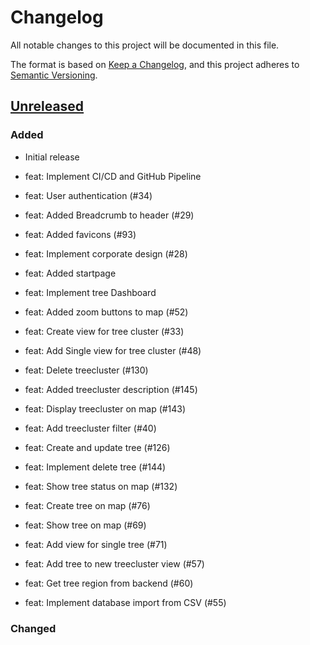 # Changelog

All notable changes to this project will be documented in this file.

The format is based on [Keep a Changelog](https://keepachangelog.com/en/1.1.0/),
and this project adheres to [Semantic Versioning](https://semver.org/spec/v2.0.0.html).

## [Unreleased]

### Added

-   Initial release
-   feat: Implement CI/CD and GitHub Pipeline
-   feat: User authentication (#34)
-   feat: Added Breadcrumb to header (#29)
-   feat: Added favicons (#93)
-   feat: Implement corporate design (#28)
-   feat: Added startpage
-   feat: Implement tree Dashboard
-   feat: Added zoom buttons to map (#52)

-   feat: Create view for tree cluster (#33)
-   feat: Add Single view for tree cluster (#48)
-   feat: Delete treecluster (#130)
-   feat: Added treecluster description (#145)
-   feat: Display treecluster on map (#143)
-   feat: Add treecluster filter (#40)

-   feat: Create and update tree (#126)
-   feat: Implement delete tree (#144)
-   feat: Show tree status on map (#132)
-   feat: Create tree on map (#76)
-   feat: Show tree on map (#69)
-   feat: Add view for single tree (#71)
-   feat: Add tree to new treecluster view (#57)
-   feat: Get tree region from backend (#60)
-   feat: Implement database import from CSV (#55)

### Changed

[Unreleased]: https://github.com/green-ecolution/green-ecolution-frontend/compare/c0b0e1...HEAD
